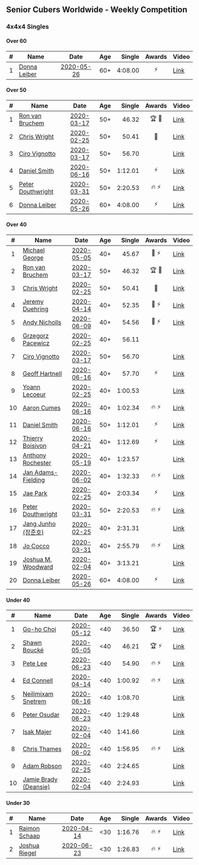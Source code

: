 ## Senior Cubers Worldwide - Weekly Competition
### 4x4x4 Singles

#### Over 60

| # | Name | Date | Age | Single | Awards | Video |
| :--: | -- | :--: | :--: | --: | :--: | -- |
| 1 | [Donna Leiber](../../persons/donna_leiber.md) | [2020-05-26](2020-05-26.md) | 60+ | 4:08.00 | ⚡ | [Link](https://www.facebook.com/events/637852836799991/permalink/640053636579911/) |

#### Over 50

| # | Name | Date | Age | Single | Awards | Video |
| :--: | -- | :--: | :--: | --: | :--: | -- |
| 1 | [Ron van Bruchem](../../persons/ron_van_bruchem.md) | [2020-03-17](2020-03-17.md) | 50+ | 46.32 | 🏆 🥇 | [Link](https://www.facebook.com/events/211732526904866/permalink/216281769783275/) |
| 2 | [Chris Wright](../../persons/chris_wright.md) | [2020-02-25](2020-02-25.md) | 50+ | 50.41 | 🥈 | [Link](https://www.facebook.com/events/805797596592397/permalink/808666752972148/) |
| 3 | [Ciro Vignotto](../../persons/ciro_vignotto.md) | [2020-03-17](2020-03-17.md) | 50+ | 56.70 |  | [Link](https://www.facebook.com/events/211732526904866/permalink/212061480205304/) |
| 4 | [Daniel Smith](../../persons/daniel_smith.md) | [2020-06-16](2020-06-16.md) | 50+ | 1:12.01 | ⚡ | [Link](https://www.facebook.com/events/256188575607890/permalink/260576965169051/) |
| 5 | [Peter Douthwright](../../persons/peter_douthwright.md) | [2020-03-31](2020-03-31.md) | 50+ | 2:20.53 | 🔥 ⚡ | [Link](https://www.facebook.com/events/269276700734640/permalink/273111433684500/) |
| 6 | [Donna Leiber](../../persons/donna_leiber.md) | [2020-05-26](2020-05-26.md) | 60+ | 4:08.00 | ⚡ | [Link](https://www.facebook.com/events/637852836799991/permalink/640053636579911/) |

#### Over 40

| # | Name | Date | Age | Single | Awards | Video |
| :--: | -- | :--: | :--: | --: | :--: | -- |
| 1 | [Michael George](../../persons/michael_george.md) | [2020-05-05](2020-05-05.md) | 40+ | 45.67 | 🥇 ⚡ | [Link](https://www.facebook.com/events/557526585195168/permalink/559133148367845/) |
| 2 | [Ron van Bruchem](../../persons/ron_van_bruchem.md) | [2020-03-17](2020-03-17.md) | 50+ | 46.32 | 🏆 🥇 | [Link](https://www.facebook.com/events/211732526904866/permalink/216281769783275/) |
| 3 | [Chris Wright](../../persons/chris_wright.md) | [2020-02-25](2020-02-25.md) | 50+ | 50.41 | 🥈 | [Link](https://www.facebook.com/events/805797596592397/permalink/808666752972148/) |
| 4 | [Jeremy Duehring](../../persons/jeremy_duehring.md) | [2020-04-14](2020-04-14.md) | 40+ | 52.35 | 🥈 ⚡ | [Link](https://www.facebook.com/events/1400953806773430/permalink/1406261962909281/) |
| 5 | [Andy Nicholls](../../persons/andy_nicholls.md) | [2020-06-09](2020-06-09.md) | 40+ | 54.56 | 🥈 ⚡ | [Link](https://www.facebook.com/events/1130228284009045/permalink/1131107933921080/) |
| 6 | [Grzegorz Pacewicz](../../persons/grzegorz_pacewicz.md) | [2020-02-25](2020-02-25.md) | 40+ | 56.11 |  | |
| 7 | [Ciro Vignotto](../../persons/ciro_vignotto.md) | [2020-03-17](2020-03-17.md) | 50+ | 56.70 |  | [Link](https://www.facebook.com/events/211732526904866/permalink/212061480205304/) |
| 8 | [Geoff Hartnell](../../persons/geoff_hartnell.md) | [2020-06-16](2020-06-16.md) | 40+ | 57.70 | ⚡ | [Link](https://www.facebook.com/events/256188575607890/permalink/257661045460643/) |
| 9 | [Yoann Lecoeur](../../persons/yoann_lecoeur.md) | [2020-02-25](2020-02-25.md) | 40+ | 1:00.53 |  | [Link](https://www.facebook.com/events/805797596592397/permalink/808608119644678/) |
| 10 | [Aaron Cumes](../../persons/aaron_cumes.md) | [2020-06-16](2020-06-16.md) | 40+ | 1:02.34 | 🔥 ⚡ | [Link](https://www.facebook.com/events/256188575607890/permalink/257120222181392/) |
| 11 | [Daniel Smith](../../persons/daniel_smith.md) | [2020-06-16](2020-06-16.md) | 50+ | 1:12.01 | ⚡ | [Link](https://www.facebook.com/events/256188575607890/permalink/260576965169051/) |
| 12 | [Thierry Boisivon](../../persons/thierry_boisivon.md) | [2020-04-21](2020-04-21.md) | 40+ | 1:12.69 | ⚡ | [Link](https://www.facebook.com/events/538096063773916/permalink/541927596724096/) |
| 13 | [Anthony Rochester](../../persons/anthony_rochester.md) | [2020-05-19](2020-05-19.md) | 40+ | 1:23.57 |  | [Link](https://www.facebook.com/events/201300894172579/permalink/203252107310791/) |
| 14 | [Jan Adams-Fielding](../../persons/jan_adams-fielding.md) | [2020-06-02](2020-06-02.md) | 40+ | 1:32.33 | 🔥 ⚡ | [Link](https://www.facebook.com/events/573401076937046/permalink/578462709764216/) |
| 15 | [Jae Park](../../persons/jae_park.md) | [2020-02-25](2020-02-25.md) | 40+ | 2:03.34 | ⚡ | [Link](https://www.facebook.com/events/805797596592397/permalink/806066883232135/) |
| 16 | [Peter Douthwright](../../persons/peter_douthwright.md) | [2020-03-31](2020-03-31.md) | 50+ | 2:20.53 | 🔥 ⚡ | [Link](https://www.facebook.com/events/269276700734640/permalink/273111433684500/) |
| 17 | [Jang Junho (장준호)](../../persons/jang_junho.md) | [2020-02-25](2020-02-25.md) | 40+ | 2:31.31 |  | [Link](https://www.facebook.com/events/805797596592397/permalink/810015492837274/) |
| 18 | [Jo Cocco](../../persons/jo_cocco.md) | [2020-03-31](2020-03-31.md) | 40+ | 2:55.79 | 🔥 ⚡ | [Link](https://www.facebook.com/events/269276700734640/permalink/271293767199600/) |
| 19 | [Joshua M. Woodward](../../persons/joshua_m._woodward.md) | [2020-02-04](2020-02-04.md) | 40+ | 3:13.21 |  | [Link](https://www.facebook.com/joshua.m.woodward.9/videos/10157599917355342/) |
| 20 | [Donna Leiber](../../persons/donna_leiber.md) | [2020-05-26](2020-05-26.md) | 60+ | 4:08.00 | ⚡ | [Link](https://www.facebook.com/events/637852836799991/permalink/640053636579911/) |

#### Under 40

| # | Name | Date | Age | Single | Awards | Video |
| :--: | -- | :--: | :--: | --: | :--: | -- |
| 1 | [Go-ho Choi](../../persons/go-ho_choi.md) | [2020-05-12](2020-05-12.md) | <40 | 36.50 | 🏆 ⚡ | [Link](https://www.facebook.com/events/276138643524223/permalink/279409959863758/) |
| 2 | [Shawn Boucké](../../persons/shawn_boucke.md) | [2020-05-05](2020-05-05.md) | <40 | 46.21 | 🏆 ⚡ | [Link](https://www.facebook.com/events/543220986391837/permalink/548566115857324/) |
| 3 | [Pete Lee](../../persons/pete_lee.md) | [2020-06-23](2020-06-23.md) | <40 | 54.90 | 🔥 ⚡ | [Link](https://www.facebook.com/events/268636114456043/permalink/270820800904241/) |
| 4 | [Ed Connell](../../persons/ed_connell.md) | [2020-04-14](2020-04-14.md) | <40 | 1:00.92 | 🔥 ⚡ | [Link](https://www.facebook.com/events/1400953806773430/permalink/1404450843090393/) |
| 5 | [Neilimixam Snetrem](../../persons/neilimixam_snetrem.md) | [2020-06-16](2020-06-16.md) | <40 | 1:08.70 |  | [Link](https://www.facebook.com/events/256188575607890/permalink/257142405512507&comment_id=257163745510373&notif_t=event_mall_comment&notif_id=1592413285803230&ref=m_notif/) |
| 6 | [Peter Osudar](../../persons/peter_osudar.md) | [2020-06-23](2020-06-23.md) | <40 | 1:29.48 |  | [Link](https://www.facebook.com/events/268636114456043/permalink/273323990653922/) |
| 7 | [Isak Majer](../../persons/isak_majer.md) | [2020-02-04](2020-02-04.md) | <40 | 1:41.66 |  | [Link](https://www.facebook.com/groups/1604105099735401/permalink/2139081646237741/) |
| 8 | [Chris Thames](../../persons/chris_thames.md) | [2020-06-02](2020-06-02.md) | <40 | 1:56.95 | 🔥 ⚡ | [Link](https://www.facebook.com/events/573401076937046/permalink/574702816806872/) |
| 9 | [Adam Robson](../../persons/adam_robson.md) | [2020-02-25](2020-02-25.md) | <40 | 2:24.65 |  | [Link](https://www.facebook.com/events/805797596592397/permalink/809621066210050/) |
| 10 | [Jamie Brady (Deansie)](../../persons/jamie_brady.md) | [2020-02-04](2020-02-04.md) | <40 | 2:24.93 |  | [Link](https://www.facebook.com/groups/1604105099735401/permalink/2139163042896268/) |

#### Under 30

| # | Name | Date | Age | Single | Awards | Video |
| :--: | -- | :--: | :--: | --: | :--: | -- |
| 1 | [Raimon Schaap](../../persons/raimon_schaap.md) | [2020-04-14](2020-04-14.md) | <30 | 1:16.76 | 🔥 ⚡ | [Link](https://www.facebook.com/events/1400953806773430/permalink/1405207589681385/) |
| 2 | [Joshua Riegel](../../persons/joshua_riegel.md) | [2020-06-23](2020-06-23.md) | <30 | 1:26.83 | 🔥 ⚡ | [Link](https://www.facebook.com/events/268636114456043/permalink/276409987011989/) |


<!-- Global site tag (gtag.js) - Google Analytics -->
<script async src="https://www.googletagmanager.com/gtag/js?id=UA-86348435-3"></script>
<script>window.dataLayer = window.dataLayer || []; function gtag() {dataLayer.push(arguments);} gtag('js', new Date()); gtag('config', 'UA-86348435-3');</script>
